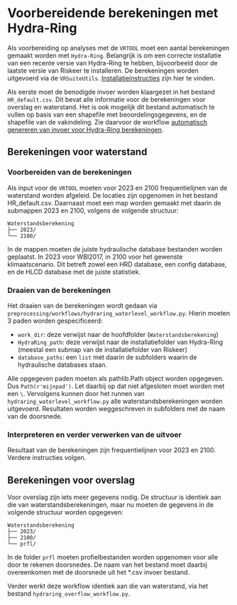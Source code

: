 # Voorbereidende berekeningen met Hydra-Ring
Als voorbereiding op analyses met de `VRTOOL` moet een aantal berekeningen gemaakt worden met `Hydra-Ring`. Belangrijk is om een correcte installatie van een recente versie van Hydra-Ring te hebben, bijvoorbeeld door de laatste versie van Riskeer te installeren.
De berekeningen worden uitgevoerd via de `VRSuiteUtils`. [Installatieinstructies](link) zijn hier te vinden.

Als eerste moet de benodigde invoer worden klaargezet in het bestand `HR_default.csv`. Dit bevat alle informatie voor de berekeningen voor overslag en waterstand. 
Het is ook mogelijk dit bestand automatisch te vullen op basis van een shapefile met beoordelingsgegevens, en de shapefile van de vakindeling. 
Zie daarvoor de workflow [automatisch genereren van invoer voor Hydra-Ring berekeningen](link).

## Berekeningen voor waterstand

### Voorbereiden van de berekeningen
Als input voor de `VRTOOL` moeten voor 2023 en 2100 frequentielijnen van de waterstand worden afgeleid. De locaties zijn opgenomen in het bestand HR_default.csv.
Daarnaast moet een map worden gemaakt met daarin de submappen 2023 en 2100, volgens de volgende structuur:
```
Waterstandsberekening
├── 2023/
└── 2100/
```
In de mappen moeten de juiste hydraulische database bestanden worden geplaatst. In 2023 voor WBI2017, in 2100 voor het gewenste klimaatscenario.
Dit betreft zowel een HRD database, een config database, en de HLCD database met de juiste statistiek.

### Draaien van de berekeningen
Het draaien van de berekeningen wordt gedaan via `preprocessing/workflows/hydraring_waterlevel_workflow.py`.
Hierin moeten 3 paden worden gespecificeerd:
* `work_dir`: deze verwijst naar de hoofdfolder (`Waterstandsberekening`)
* `HydraRing_path`: deze verwijst naar de installatiefolder van Hydra-Ring (meestal een submap van de installatiefolder van Riskeer)
* `database_paths`: een `list` met daarin de subfolders waarin de hydraulische databases staan.

Alle opgegeven paden moeten als pathlib.Path object worden opgegeven. Dus `Path(r'mijnpad')`. Let daarbij op dat niet afgesloten moet worden met een `\`.
Vervolgens kunnen door het runnen van `hydraring_waterlevel_workflow.py` alle waterstandsberekeningen worden uitgevoerd. Resultaten worden weggeschreven in subfolders met de naam van de doorsnede.

### Interpreteren en verder verwerken van de uitvoer
Resultaat van de berekeningen zijn frequentielijnen voor 2023 en 2100.
Verdere instructies volgen.

## Berekeningen voor overslag
Voor overslag zijn iets meer gegevens nodig. De structuur is identiek aan die van waterstandsberekeningen, maar nu moeten de gegevens in de volgende structuur worden opgegeven:
```
Waterstandsberekening
├── 2023/
├── 2100/
└── prfl/
```

In de folder `prfl` moeten profielbestanden worden opgenomen voor alle door te rekenen doorsnedes. De naam van het bestand moet daarbij overeenkomen met de doorsnede uit het *.csv invoer bestand.

Verder werkt deze workflow identiek aan die van waterstand, via het bestand `hydraring_overflow_workflow.py`.

